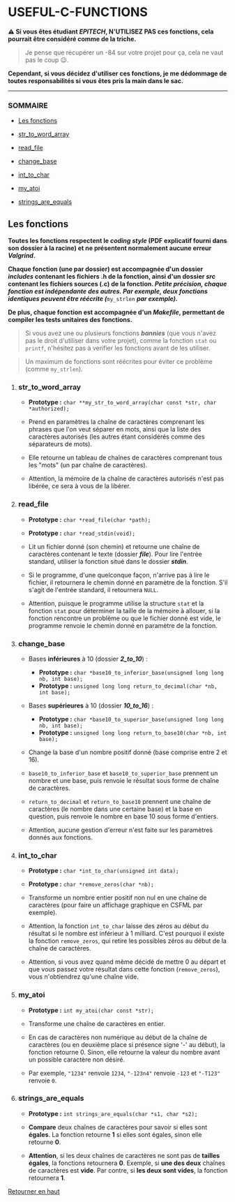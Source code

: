 # USEFUL-C-FUNCTIONS

**⚠️ Si vous êtes étudiant _EPITECH_, N'UTILISEZ PAS ces fonctions, cela pourrait être considéré comme de la triche.**

> Je pense que récupérer un -84 sur votre projet pour ça, cela ne vaut pas le coup 😉.

**Cependant, si vous décidez d'utiliser ces fonctions, je me dédommage de toutes responsabilités si vous êtes pris la main dans le sac.**

-   -   -

### SOMMAIRE

- [Les fonctions](#les-fonctions)

- [str_to_word_array](#str_to_word_array)

- [read_file](#read_file)

- [change_base](#change_base)

- [int_to_char](#int_to_char)

- [my_atoi](#my_atoi)

- [strings_are_equals](#strings_are_equals)

## Les fonctions

**Toutes les fonctions respectent le _coding style_ (PDF explicatif fourni dans son dossier à la racine) et ne présentent normalement aucune erreur _Valgrind_.**

**Chaque fonction (une par dossier) est accompagnée d'un dossier _includes_ contenant les fichiers .h de la fonction, ainsi d'un dossier _src_ contenant les fichiers sources (.c) de la fonction. _Petite précision, chaque fonction est indépendante des autres. Par exemple, deux fonctions identiques peuvent être réécrite (_**`my_strlen` **_par exemple)._**

**De plus, chaque fonction est accompagnée d'un _Makefile_, permettant de compiler les tests unitaires des fonctions.**

> Si vous avez une ou plusieurs fonctions **_bannies_** (que vous n'avez pas le droit d'utiliser dans votre projet), comme la fonction `stat` ou `printf`, n'hésitez pas à verifier les fonctions avant de les utiliser.

> Un maximum de fonctions sont réécrites pour éviter ce problème (comme `my_strlen`).

1. ### str_to_word_array

    - **Prototype :** `char **my_str_to_word_array(char const *str, char *authorized);`

    - Prend en paramètres la chaîne de caractères comprenant les phrases que l'on veut séparer en mots, ainsi que la liste des caractères autorisés (les autres étant considérés comme des séparateurs de mots).

    - Elle retourne un tableau de chaînes de caractères comprenant tous les "mots" (un par chaîne de caractères).

    - Attention, la mémoire de la chaîne de caractères autorisés n'est pas libérée, ce sera à vous de la libérer.

2. ### read_file

    - **Prototype :** `char *read_file(char *path);`
    - **Prototype :** `char *read_stdin(void);`

    - Lit un fichier donné (son chemin) et retourne une chaîne de caractères contenant le texte (dossier **_file_**). Pour lire l'entrée standard, utiliser la fonction situé dans le dossier **_stdin_**.

    - Si le programme, d'une quelconque façon, n'arrive pas à lire le fichier, il retournera le chemin donné en paramètre de la fonction. S'il s'agit de l'entrée standard, il retournera `NULL`.

    - Attention, puisque le programme utilise la structure `stat` et la fonction `stat` pour déterminer la taille de la mémoire à allouer, si la fonction rencontre un problème ou que le fichier donné est vide, le programme renvoie le chemin donné en paramètre de la fonction.

3. ### change_base

    - Bases **inférieures** à 10 (dossier **_2_to_10_**) :

        - **Prototype :** `char *base10_to_inferior_base(unsigned long long nb, int base);`
        - **Prototype :** `unsigned long long return_to_decimal(char *nb, int base);`

    - Bases **supérieures** à 10 (dossier **_10_to_16_**) :

        - **Prototype :** `char *base10_to_superior_base(unsigned long long nb, int base);`
        - **Prototype :** `unsigned long long return_to_base10(char *nb, int base);`

    - Change la base d'un nombre positif donné (base comprise entre 2 et 16).
    
    - `base10_to_inferior_base` et `base10_to_superior_base` prennent un nombre et une base, puis renvoie le résultat sous forme de chaîne de caractères.

    - `return_to_decimal` et `return_to_base10` prennent une chaîne de caractères (le nombre dans une certaine base) et la base en question, puis renvoie le nombre en base 10 sous forme d'entiers.

    - Attention, aucune gestion d'erreur n'est faite sur les paramètres donnés aux fonctions.

4. ### int_to_char

    - **Prototype :** `char *int_to_char(unsigned int data);`
    - **Prototype :** `char *remove_zeros(char *nb);`

    - Transforme un nombre entier positif non nul en une chaîne de caractères (pour faire un affichage graphique en CSFML par exemple).

    - Attention, la fonction `int_to_char` laisse des zéros au début du résultat si le nombre est inférieur à 1 milliard. C'est pourquoi il existe la fonction `remove_zeros`, qui retire les possibles zéros au début de la chaîne de caractères.
    
    - Attention, si vous avez quand même décidé de mettre 0 au départ et que vous passez votre résultat dans cette fonction (`remove_zeros`), vous n'obtiendrez qu'une chaîne vide.

5. ### my_atoi

    - **Prototype :** `int my_atoi(char const *str);`

    - Transforme une chaîne de caractères en entier.

    - En cas de caractères non numérique au début de la chaîne de caractères (ou en deuxième place si présence signe '-' au début), la fonction retourne 0. Sinon, elle retourne la valeur du nombre avant un possible caractère non désiré.
    
    - Par exemple, `"1234"` renvoie `1234`, `"-123n4"` renvoie `-123` et `"-T123"` renvoie `0`.

6. ### strings_are_equals

    - **Prototype :** `int strings_are_equals(char *s1, char *s2);`

    - **Compare** deux chaînes de caractères pour savoir si elles sont **égales**. La fonction retourne **1** si elles sont égales, sinon elle retourne **0**.

    - **Attention**, si les deux chaînes de caractères ne sont pas de **tailles égales**, la fonctions retournera **0**. Exemple, si **une des deux** chaînes de caractères est **vide**. Par contre, si **les deux sont vides**, la fonction retournera **1**.

[Retourner en haut](#useful-c-functions)
